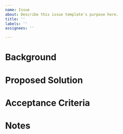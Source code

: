 ```yaml
---
name: Issue
about: Describe this issue template's purpose here.
title: ''
labels: ''
assignees: ''

---
```


# Background

<!-- Detailed background on the issue -->

# Proposed Solution

<!-- Possible solution -->

# Acceptance Criteria

<!-- Bullet list of criterias -->

# Notes
